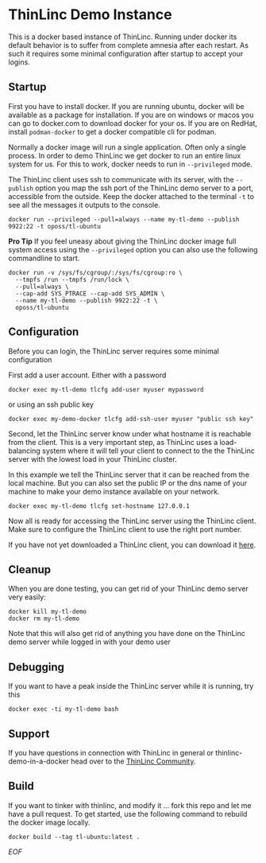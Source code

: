 # ThinLinc Demo Instance

This is a docker based instance of ThinLinc. Running under docker its default
behavior is to suffer from complete amnesia after each restart. As such
it requires some minimal configuration after startup to accept your logins.

## Startup

First you have to install docker. If you are running ubuntu, docker will be
available as a package for installation. If you are on windows or macos you
can go to docker.com to download docker for your os. If you are on RedHat,
install `podman-docker` to get a docker compatible cli for podman.

Normally a docker image will run a single application.  Often only a single
process.  In order to demo ThinLinc we get docker to run an entire linux
system for us.  For this to work, docker needs to run in `--privileged` mode.

The ThinLinc client uses ssh to communicate with its server, with the
`--publish` option you map the ssh port of the ThinLinc demo server to a
port, accessible from the outside.  Keep the docker attached to the terminal
`-t` to see all the messages it outputs to the console.

```console
docker run --privileged --pull=always --name my-tl-demo --publish 9922:22 -t oposs/tl-ubuntu
```

**Pro Tip** If you feel uneasy about giving the ThinLinc docker image full
system access using the `--privileged` option you can also use the following
commandline to start.

```console
docker run -v /sys/fs/cgroup/:/sys/fs/cgroup:ro \
  --tmpfs /run --tmpfs /run/lock \
  --pull=always \
  --cap-add SYS_PTRACE --cap-add SYS_ADMIN \
  --name my-tl-demo --publish 9922:22 -t \
  oposs/tl-ubuntu
```

## Configuration

Before you can login, the ThinLinc server requires some minimal configuration

First add a user account. Either with a password

```console
docker exec my-tl-demo tlcfg add-user myuser mypassword
```

or using an ssh public key

```console
docker exec my-demo-docker tlcfg add-ssh-user myuser "public ssh key"
```
Second, let the ThinLinc server know under what hostname it is reachable
from the client.  This is a very important step, as ThinLinc uses a
load-balancing system where it will tell your client to connect to the the
ThinLinc server with the lowest load in your ThinLinc cluster.

In this example we tell the ThinLinc server that it can be reached from the
local machine.  But you can also set the public IP or the dns name of your
machine to make your demo instance available on your network.

```console
docker exec my-tl-demo tlcfg set-hostname 127.0.0.1
```

Now all is ready for accessing the ThinLinc server using the ThinLinc client. Make sure to
configure the ThinLinc client to use the right port number.

If you have not yet downloaded a ThinLinc client, you can download it
[here](https://www.cendio.com/thinlinc/download). 

## Cleanup

When you are done testing, you can get rid of your ThinLinc demo server very easily:

```console
docker kill my-tl-demo
docker rm my-tl-demo
```

Note that this will also get rid of anything you have done on the ThinLinc demo server
while logged in with your demo user

## Debugging

If you want to have a peak inside the ThinLinc server while it is running, try this

```console
docker exec -ti my-tl-demo bash
```

## Support

If you have questions in connection with ThinLinc in general or
thinlinc-demo-in-a-docker head over to the [ThinLinc Community](https://community.thinlinc.com/tag/docker).

## Build

If you want to tinker with thinlinc, and modify it ... fork this repo and
let me have a pull request. To get started, use the following command to
rebuild the docker image locally.

```console
docker build --tag tl-ubuntu:latest .
```

*EOF*
